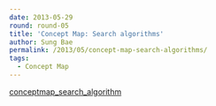 ```yaml
---
date: 2013-05-29
round: round-05
title: 'Concept Map: Search algorithms'
author: Sung Bae
permalink: /2013/05/concept-map-search-algorithms/
tags:
  - Concept Map
---
```

[conceptmap\_search\_algorithm][1]

 [1]: http://teaching.software-carpentry.org/wp-content/uploads/2013/05/conceptmap_search_algorithm.pdf
